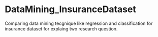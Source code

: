 # DataMining_InsuranceDataset
Comparing data mining tecgnique like regression and classification for insurance dataset for explaing two research question.
